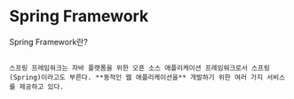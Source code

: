 Spring Framework
======

Spring Framework란?

<pre>
<code>
스프링 프레임워크는 자바 플랫폼을 위한 오픈 소스 애플리케이션 프레임워크로서 스프링(Spring)이라고도 부른다. **동적인 웹 애플리케이션을** 개발하기 위한 여러 가지 서비스를 제공하고 있다.

</code>
<pre>